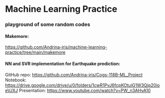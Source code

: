 # Machine Learning Practice
### playground of some random codes


#### Makemore: 
https://github.com/Andrina-iris/machine-learning-practice/tree/main/makemore

#### NN and SVR implementation for Earthquake prediction:
GitHub repo: https://github.com/Andrina-iris/Cogs-118B-ML_Project
Notebook: https://drive.google.com/drive/u/0/folders/1cwR1PvJ6fcpKOtuiG1W3Qjp20ioeVJXJ
Presentation: https://www.youtube.com/watch?v=PW_n3AHvA10
